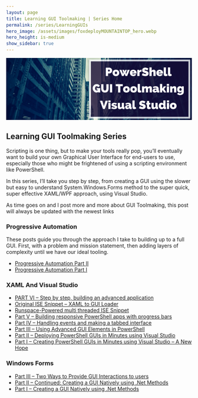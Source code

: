 ```yaml
---
layout: page
title: Learning GUI Toolmaking | Series Home
permalink: /series/LearningGUIs
hero_image: /assets/images/foxdeployMOUNTAINTOP_hero.webp
hero_height: is-medium
show_sidebar: true
---
```


![Depicts complex machinery and states 'PowerShell Graphical User Interface Toolkmaking](images/series_gui.png)

## Learning GUI Toolmaking Series

Scripting is one thing, but to make your tools really pop, you’ll eventually want to build your own Graphical User Interface for end-users to use, especially those who might be frightened of using a scripting environment like PowerShell.

In this series, I’ll take you step by step, from creating a GUI using the slower but easy to understand System.Windows.Forms method to the super quick, super effective XAML/WPF approach, using Visual Studio.

As time goes on and I post more and more about GUI Toolmaking, this post will always be updated with the newest links

### Progressive Automation

These posts guide you through the approach I take to building up to a full GUI.  First, with a problem and mission statement, then adding layers of complexity until we have our ideal tooling.

* [Progressive Automation Part II](/2020/05/08/progressive-automation-pt-ii-powershell-guis/)
* [Progressive Automation Part I](/2019/09/10/progressive-automation-part-i)

### XAML And Visual Studio

* [PART VI – Step by step, building an advanced application](/2016/09/20/part-vi-in-depth-building-the-foxdeploy-dsc-designer)
* [Original ISE Snippet – XAML to GUI Loader](https://github.com/1RedOne/PowerShell_XAML/)
* [Runspace-Powered multi threaded ISE Snippet](https://github.com/1RedOne/BlogPosts/blob/master/GUI%20Part%20V/PowerShell-GUI%20with%20Runspace%20Snippet.ps1)
* [Part V – Building responsive PowerShell apps with progress bars](/2016/05/17/part-v-powershell-guis-responsive-apps-with-progress-bars)
* [Part IV – Handling events and making a tabbed interface](/2015/09/08/powershell-guis-how-to-handle-events-and-create-a-tabbed-interface)
* [Part III – Using Advanced GUI Elements in PowerShell](/2015/05/14/part-iii-using-advanced-gui-elements-in-powershell)
* [Part II – Deploying PowerShell GUIs in Minutes using Visual Studio](/2015/04/16/part-ii-deploying-powershell-guis-in-minutes-using-visual-studio)
* [Part I – Creating PowerShell GUIs in Minutes using Visual Studio – A New Hope](/2015/04/10/part-i-creating-powershell-guis-in-minutes-using-visual-studio-a-new-hope)
### Windows Forms
* [Part III – Two Ways to Provide GUI Interactions to users](/2014/02/17/two-ways-to-provide-gui-interaction-to-users)
* [Part II –  Continued: Creating a GUI Natively using .Net Methods](/2013/10/30/continued-creating-a-gui-natively-for-your-powershell-tools-using-net-methods)
* [Part I – Creating a GUI Natively using .Net Methods](../blog/creating-a-gui-natively-for-your-powershell-tools-using-net-methods)

